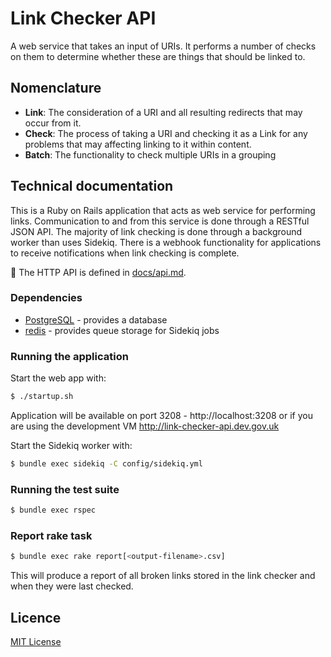# Link Checker API

A web service that takes an input of URIs. It performs a number of checks on
them to determine whether these are things that should be linked to.

## Nomenclature

- **Link**: The consideration of a URI and all resulting redirects
  that may occur from it.
- **Check**: The process of taking a URI and checking it as a Link
  for any problems that may affecting linking to it within content.
- **Batch**: The functionality to check multiple URIs in a grouping

## Technical documentation

This is a Ruby on Rails application that acts as web service for performing
links. Communication to and from this service is done through a RESTful JSON
API. The majority of link checking is done through a background worker than
uses Sidekiq. There is a webhook functionality for applications to receive
notifications when link checking is complete.

📖 The HTTP API is defined in [docs/api.md](docs/api.md).

### Dependencies

- [PostgreSQL](https://www.postgresql.org/) - provides a database
- [redis](https://redis.io) - provides queue storage for Sidekiq jobs

### Running the application

Start the web app with:

```bash
$ ./startup.sh
```

Application will be available on port 3208 - http://localhost:3208 or if you
are using the development VM http://link-checker-api.dev.gov.uk

Start the Sidekiq worker with:

```bash
$ bundle exec sidekiq -C config/sidekiq.yml
```

### Running the test suite

```bash
$ bundle exec rspec
```

### Report rake task

```bash
$ bundle exec rake report[<output-filename>.csv]
```

This will produce a report of all broken links stored in the link checker and when they were last checked.

## Licence

[MIT License](LICENSE)

